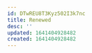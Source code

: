 ```yaml
---
id: DTwREU8T3Kyz502I3k7nc
title: Renewed
desc: ''
updated: 1641404928482
created: 1641404928482
---
```




